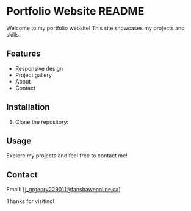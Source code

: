 # Portfolio Website README

Welcome to my portfolio website! This site showcases my projects and skills. 

## Features

- Responsive design
- Project gallery
- About
- Contact 

## Installation

1. Clone the repository:

## Usage

Explore my projects and feel free to contact me!

## Contact

Email: [j_grgeory229011@fanshaweonline.ca]  

Thanks for visiting!
